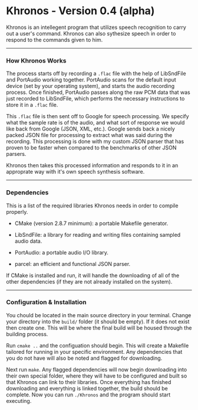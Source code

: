# Khronos - Version 0.4 (alpha)

Khronos is an intellegent program that utilizes speech recognition to carry out a user's command.  Khronos can also sythesize speech in order to respond to the commands given to him.

---

### How Khronos Works 

The process starts off by recording a `.flac` file with the help of LibSndFile and PortAudio working together.  PortAudio scans for the default input device (set by your operating system), and starts the audio recording process.  Once finished, PortAudio passes along the raw PCM data that was just recorded to LibSndFile, which performs the necessary instructions to store it in a `.flac` file.  

This `.flac` file is then sent off to Google for speech processing.  We specify what the sample rate is of the audio, and what sort of response we would like back from Google (JSON, XML, etc.).  Google sends back a nicely packed JSON file for processing to extract what was said during the recording.  This processing is done with my custom JSON parser that has proven to be faster when compared to the benchmarks of other JSON parsers.

Khronos then takes this processed information and responds to it in an approprate way with it's own speech synthesis software.

---

### Dependencies

This is a list of the required libraries Khronos needs in order to compile properly.

 - CMake (version 2.8.7 minimum): a portable Makefile generator.
 
 - LibSndFile: a library for reading and writing files containing sampled audio data.
 
 - PortAudio: a portable audio I/O library.

 - parcel: an efficient and functional JSON parser.
 
 If CMake is installed and run, it will handle the downloading of all of the other dependencies (if they are not already installed on the system).

---

### Configuration & Installation

You chould be located in the main source directory in your terminal.  Change your directory into the `build/` folder (it should be empty). If it does not exist then create one. This will be where the final build will be housed through the building process.

Run `cmake ..` and the configuation should begin.  This will create a Makefile tailored for running in your specific environment.  Any dependencies that you do not have will also be noted and flagged for downloading.

Next run `make`.  Any flagged dependencies will now begin downloading into their own special folder, where they will have to be configured and built so that Khronos can link to their libraries.  Once everything has finished downloading and everything is linked together, the build should be complete.  Now you can run `./Khronos` and the program should start executing.